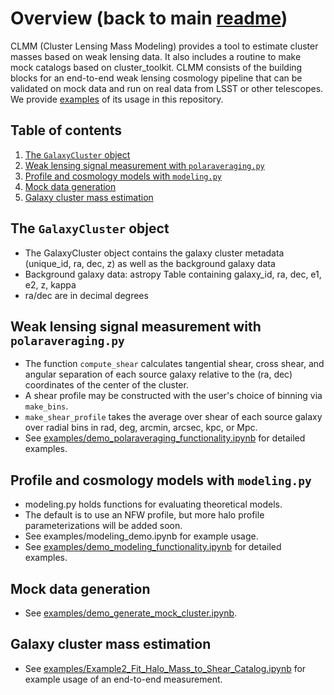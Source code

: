 # Overview (back to main [readme](README.md))
CLMM (Cluster Lensing Mass Modeling) provides a tool to estimate cluster masses based on weak lensing data.
It also includes a routine to make mock catalogs based on cluster_toolkit.
CLMM consists of the building blocks for an end-to-end weak lensing cosmology pipeline that can be validated on mock data and run on real data from LSST or other telescopes.
We provide [examples](https://github.com/LSSTDESC/CLMM/tree/master/examples) of its usage in this repository.


## Table of contents
1. [The `GalaxyCluster` object](#the_galaxycluster_object)
2. [Weak lensing signal measurement with `polaraveraging.py`](#weak_lensing_signal_measurement_with_polaraveraging)
3. [Profile and cosmology models with `modeling.py`](#profile_and_cosmology_models_with_modeling)
4. [Mock data generation](#mock_data_generation)
5. [Galaxy cluster mass estimation](#galaxy_cluster_mass_estimation)


## The `GalaxyCluster` object <a name="the_galaxycluster_object"></a>

  * The GalaxyCluster object contains the galaxy cluster metadata (unique_id, ra, dec, z) as well as the background galaxy data
  * Background galaxy data: astropy Table containing galaxy_id, ra, dec, e1, e2, z, kappa
  * ra/dec are in decimal degrees

## Weak lensing signal measurement with `polaraveraging.py` <a name="weak_lensing_signal_measurement_with_polaraveraging"></a>

  * The function `compute_shear` calculates tangential shear, cross shear, and angular separation of each source galaxy relative to the (ra, dec) coordinates of the center of the cluster.
  * A shear profile may be constructed with the user's choice of binning via `make_bins`.
  * `make_shear_profile` takes the average over shear of each source galaxy over radial bins in rad, deg, arcmin, arcsec, kpc, or Mpc.
  * See [examples/demo_polaraveraging_functionality.ipynb](examples/demo_polaraveraging_functionality.ipynb) for detailed examples.

## Profile and cosmology models with `modeling.py` <a name="profile_and_cosmology_models_with_modeling"></a>

  * modeling.py holds functions for evaluating theoretical models.
  * The default is to use an NFW profile, but more halo profile parameterizations will be added soon.
  * See examples/modeling_demo.ipynb for example usage.
  * See [examples/demo_modeling_functionality.ipynb](examples/demo_modeling_functionality.ipynb) for detailed examples.

## Mock data generation <a name="mock_data_generation"></a>
  * See [examples/demo_generate_mock_cluster.ipynb](examples/demo_generate_mock_cluster.ipynb).


## Galaxy cluster mass estimation <a name="galaxy_cluster_mass_estimation"></a>
  * See [examples/Example2_Fit_Halo_Mass_to_Shear_Catalog.ipynb](examples/Example2_Fit_Halo_Mass_to_Shear_Catalog.ipynb) for example usage of an end-to-end measurement.
